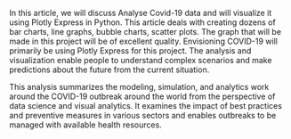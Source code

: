 In this article, we will discuss Analyse Covid-19 data and will visualize it using Plotly Express in Python. This article deals with creating dozens of bar charts, line graphs, bubble charts, scatter plots. The graph that will be made in this project will be of excellent quality. Envisioning COVID-19 will primarily be using Plotly Express for this project. The analysis and visualization enable people to understand complex scenarios and make predictions about the future from the current situation.

This analysis summarizes the modeling, simulation, and analytics work around the COVID-19 outbreak around the world from the perspective of data science and visual analytics. It examines the impact of best practices and preventive measures in various sectors and enables outbreaks to be managed with available health resources.
